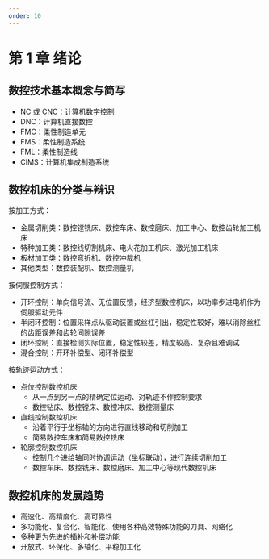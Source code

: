 ```yaml
---
order: 10
---
```

# 第 1 章 绪论

## 数控技术基本概念与简写

- NC 或 CNC：计算机数字控制
- DNC：计算机直接数控
- FMC：柔性制造单元
- FMS：柔性制造系统
- FML：柔性制造线
- CIMS：计算机集成制造系统

## 数控机床的分类与辩识

按加工方式：
- 金属切削类：数控镗铣床、数控车床、数控磨床、加工中心、数控齿轮加工机床
- 特种加工类：数控线切割机床、电火花加工机床、激光加工机床
- 板材加工类：数控弯折机、数控冲裁机
- 其他类型：数控装配机、数控测量机

按伺服控制方式：
- 开环控制：单向信号流、无位置反馈，经济型数控机床，以功率步进电机作为伺服驱动元件
- 半闭环控制：位置采样点从驱动装置或丝杠引出，稳定性较好，难以消除丝杠的齿距误差和齿轮间隙误差
- 闭环控制：直接检测实际位置，稳定性较差，精度较高、复杂且难调试
- 混合控制：开环补偿型、闭环补偿型

按轨迹运动方式：
- 点位控制数控机床
   - 从一点到另一点的精确定位运动、对轨迹不作控制要求
   - 数控钻床、数控镗床、数控冲床、数控测量床
- 直线控制数控机床
   - 沿着平行于坐标轴的方向进行直线移动和切削加工
   - 简易数控车床和简易数控铣床
- 轮廓控制数控机床
   - 控制几个进给轴同时协调运动（坐标联动），进行连续切削加工
   - 数控车床、数控铣床、数控磨床、加工中心等现代数控机床

## 数控机床的发展趋势

- 高速化、高精度化、高可靠性
- 多功能化、复合化、智能化、使用各种高效特殊功能的刀具、网络化
- 多种更为先进的插补和补偿功能
- 开放式、环保化、多轴化、平稳加工化